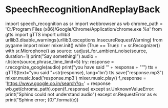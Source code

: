 # SpeechRecognitionAndReplayBack
import speech_recognition as sr import webbrowser as wb  chrome_path = 'C:/Program Files (x86)/Google/Chrome/Application/chrome.exe %s' from gtts import gTTS  import urllib3 urllib3.disable_warnings(urllib3.exceptions.InsecureRequestWarning) from pygame import mixer mixer.init() while (True == True):    r = sr.Recognizer()   with sr.Microphone() as source:        r.adjust_for_ambient_noise(source, duration=1)     print("Say something!")     audio = r.listen(source,phrase_time_limit=5)    try:          response = r.recognize_google(audio)     print("you have said '" + response + "'")     tts = gTTS(text="you said "+str(response), lang='bn')     tts.save("response.mp3")     mixer.music.load('response.mp3')     mixer.music.play()     f_response = 'https://www.google.co.in/search?q=' + response     wb.get(chrome_path).open(f_response)             except sr.UnknownValueError:     print("Sphinx could not understand audio")   except sr.RequestError as e:     print("Sphinx error; {0}".format(e))

